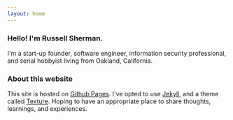 ```yaml
---
layout: home 
---
```


### Hello! I'm Russell Sherman.
I'm a start-up founder, software engineer, information security professional, and serial hobbyist living from Oakland, California.

### About this website
This site is hosted on [Github Pages](https://pages.github.com/).  I've opted to use [Jekyll](https://jekyllrb.com/), and a theme called [Texture](http://jekyllthemes.org/themes/Texture-Theme/). Hoping to have an appropriate place to share thoughts, learnings, and experiences.

